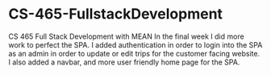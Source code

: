 # CS-465-FullstackDevelopment
CS 465 Full Stack Development with MEAN
In the final week I did more work to perfect the SPA. 
I added authentication in order to login into the SPA as an admin in order to update or edit trips for the customer facing website.
I also added a navbar, and more user friendly home page for the SPA.
